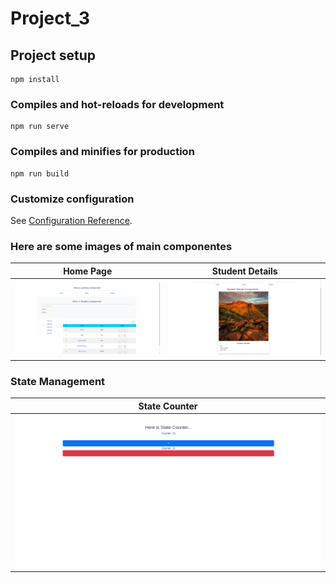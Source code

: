 # Project_3

## Project setup
```
npm install
```

### Compiles and hot-reloads for development
```
npm run serve
```

### Compiles and minifies for production
```
npm run build
```

### Customize configuration
See [Configuration Reference](https://cli.vuejs.org/config/).

### Here are some images of main componentes
| Home Page      | Student Details      |
| ----------- | ----------- |
| ![alt text](./images/1.png)  | ![alt text](./images/2.png)  |

### State Management
| State Counter |
| ------------- |
| ![alt text](./images/3.png) |